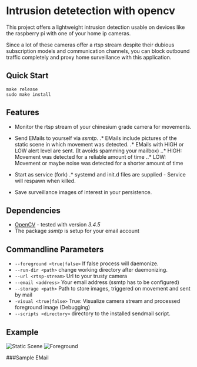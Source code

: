 # Intrusion detetection with opencv

This project offers a lightweight intrusion detection usable on devices like the raspberry pi with one of your
home ip cameras.

Since a lot of these cameras offer a rtsp stream despite their dubious subscription models and communication channels,
you can block outbound traffic completely and proxy home surveillance with this application.

## Quick Start

```
make release
sudo make install
```

## Features

* Monitor the rtsp stream of your chinesium grade camera for movements.

* Send EMails to yourself via *ssmtp*.
.* EMails include pictures of the static scene in which movement was detected.
.* EMails with HIGH or LOW alert level are sent. (It avoids spamming your mailbox)
..* HIGH: Movement was detected for a reliable amount of time
..* LOW: Movement or maybe noise was detected for a shorter amount of time

* Start as service (fork)
.* systemd and init.d files are supplied - Service will respawn when killed.

* Save surveillance images of interest in your persistence.

## Dependencies

* [OpenCV](https://github.com/opencv/opencv) - tested with version *3.4.5*
* The package *ssmtp* is setup for your email account

## Commandline Parameters

* `--foreground <true|false>` If false process will daemonize.
* `--run-dir <path>` change working directory after daemonizing.
* `--url <rtsp-stream>` Url to your trusty camera
* `--email <address>` Your email address (ssmtp has to be configured)
* `--storage <path>` Path to store images, triggered on movement and sent by mail
* `-visual <true|false>` True: Visualize camera stream and processed foreground image (Debugging)
* `--scripts <directory>` directory to the installed sendmail script. 
## Example

![Static Scene](https://github.com/Jierr/intrusion-detection-cv/tree/master/doc/scene.jpg)
![Foreground](https://github.com/Jierr/intrusion-detection-cv/tree/master/doc/foreground.jpg)

###Sample EMail


